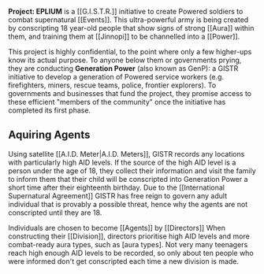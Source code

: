 **Project: EPLIUM** is a [[G.I.S.T.R.]] initiative to create Powered soldiers to combat supernatural [[Events]]. This ultra-powerful army is being created by conscripting 18 year-old people that show signs of strong [[Aura]] within them, and training them at [[Jinnopi]] to be channelled into a [[Power]].

This project is highly confidential, to the point where only a few higher-ups know its actual purpose. To anyone below them or governments prying, they are conducting **Generation Power** (also known as GenP): a GISTR initiative to develop a generation of Powered service workers (e.g. firefighters, miners, rescue teams, police, frontier explorers). To governments and businesses that fund the project, they promise access to these efficient "members of the community" once the initiative has completed its first phase.
## Aquiring Agents
Using satellite [[A.I.D. Meter|A.I.D. Meters]], GISTR records any locations with particularly high AID levels. If the source of the high AID level is a person under the age of 18, they collect their information and visit the family to inform them that their child will be conscripted into Generation Power a short time after their eighteenth birthday. Due to the [[International Supernatural Agreement]] GISTR has free reign to govern any adult individual that is provably a possible threat, hence why the agents are not conscripted until they are 18.

Individuals are chosen to become [[Agents]] by [[Directors]] When constructing their [[Division]], directors prioritise high AID levels and more combat-ready aura types, such as [aura types]. Not very many teenagers reach high enough AID levels to be recorded, so only about ten people who were informed don't get conscripted each time a new division is made.